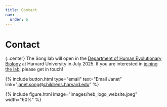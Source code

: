 ```yaml
---
title: Contact
nav:
  order: 6
---
```


# Contact

{:.center}
The Song lab will open in the [Department of Human Evolutionary Biology](https://heb.fas.harvard.edu/home) at Harvard University in July 2025. If you are interested in [joining the lab](../joinus), please get in touch!

{%
  include button.html
  type="email"
  text="Email Janet"
  link="janet.song@childrens.harvard.edu"
%}

<!-- Peabody Museum
11 Divinity Avenue
Cambridge, MA 02138 -->

{%
  include figure.html
  image="images/heb_logo_website.jpeg"
  width="60%"
%}
